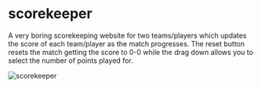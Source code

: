 # scorekeeper
A very boring scorekeeping website for two teams/players which updates the score of each team/player as the match progresses. The reset button resets the match getting the score to 0-0 while the drag down allows you to select the number of points played for. 


![scorekeeper](https://user-images.githubusercontent.com/92265662/150180082-eac2d0f0-8250-4755-85c8-215b57c75019.JPG)
